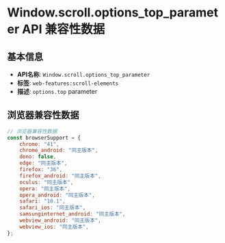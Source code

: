 # Window.scroll.options_top_parameter API 兼容性数据

## 基本信息

- **API名称**: `Window.scroll.options_top_parameter`
- **标签**: `web-features:scroll-elements`
- **描述**: `options.top` parameter

## 浏览器兼容性数据

```javascript
// 浏览器兼容性数据
const browserSupport = {
    chrome: "41",
    chrome_android: "同主版本",
    deno: false,
    edge: "同主版本",
    firefox: "36",
    firefox_android: "同主版本",
    oculus: "同主版本",
    opera: "同主版本",
    opera_android: "同主版本",
    safari: "10.1",
    safari_ios: "同主版本",
    samsunginternet_android: "同主版本",
    webview_android: "同主版本",
    webview_ios: "同主版本",
};

```

